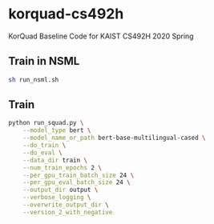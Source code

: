 # korquad-cs492h
KorQuad Baseline Code for KAIST CS492H 2020 Spring

## Train in NSML
```bash
sh run_nsml.sh
```

## Train

```bash
python run_squad.py \
    --model_type bert \
    --model_name_or_path bert-base-multilingual-cased \
    --do_train \
    --do_eval \
    --data_dir train \
    --num_train_epochs 2 \
    --per_gpu_train_batch_size 24 \
    --per_gpu_eval_batch_size 24 \
    --output_dir output \
    --verbose_logging \
    --overwrite_output_dir \
    --version_2_with_negative
```
